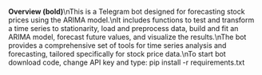 **Overview (bold)**\nThis is a Telegram bot designed for forecasting stock prices using the ARIMA model.\nIt includes functions to test and transform a time series to stationarity, load and preprocess data, build and fit an ARIMA model, forecast future values, and visualize the results.\nThe bot provides a comprehensive set of tools for time series analysis and forecasting, tailored specifically for stock price data.\nTo start bot download code, change API key and type: pip install -r requirements.txt
